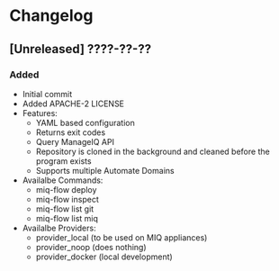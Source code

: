 # Changelog

## [Unreleased] ????-??-??
### Added
- Initial commit
- Added APACHE-2 LICENSE
- Features:
  - YAML based configuration
  - Returns exit codes
  - Query ManageIQ API
  - Repository is cloned in the background and cleaned before the 
    program exists
  - Supports multiple Automate Domains
- Availalbe Commands:
  - miq-flow deploy
  - miq-flow inspect
  - miq-flow list git
  - miq-flow list miq
- Availalbe Providers:
  - provider_local (to be used on MIQ appliances)
  - provider_noop (does nothing)
  - provider_docker (local development)
  
